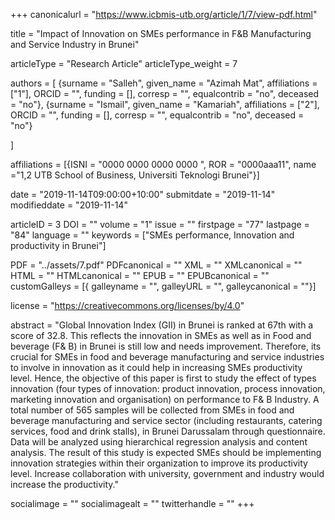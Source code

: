 +++
canonicalurl = "https://www.icbmis-utb.org/article/1/7/view-pdf.html"

title = "Impact of Innovation on SMEs performance in F&B Manufacturing and Service Industry in Brunei"

articleType = "Research Article"
articleType_weight = 7

authors = [
  {surname = "Salleh",  given_name = "Azimah Mat",  affiliations = ["1"],  ORCID = "", funding = [], corresp = "", equalcontrib = "no", deceased = "no"},
  {surname = "Ismail",  given_name = "Kamariah",  affiliations = ["2"],  ORCID = "", funding = [], corresp = "", equalcontrib = "no", deceased = "no"}
  
]

affiliations = [{ISNI = "0000 0000 0000 0000 ", ROR = "0000aaa11", name ="1,2 UTB School of Business, Universiti Teknologi Brunei"}]


date = "2019-11-14T09:00:00+10:00"
submitdate = "2019-11-14"
modifieddate = "2019-11-14"

articleID = 3
DOI = ""
volume = "1"
issue = ""
firstpage = "77"
lastpage = "84"
language = ""
keywords = ["SMEs performance, Innovation and productivity in Brunei"]


PDF = "../assets/7.pdf"
PDFcanonical = ""
XML = ""
XMLcanonical = ""
HTML = ""
HTMLcanonical = ""
EPUB = ""
EPUBcanonical = ""
customGalleys = [{ galleyname = "", galleyURL = "", galleycanonical = ""}]

license = "https://creativecommons.org/licenses/by/4.0"

abstract = "Global Innovation Index (GII) in Brunei is ranked at 67th with a score of 32.8. This reflects the innovation in SMEs as well as in Food and beverage (F& B) in Brunei is still low and needs improvement. Therefore, its crucial for SMEs in food and beverage manufacturing and service industries to involve in innovation as it could help in increasing SMEs productivity level. Hence, the objective of this paper is first to study the effect of types innovation (four types of innovation: product innovation, process innovation, marketing innovation and organisation) on performance to F& B Industry. A total number of 565 samples will be collected from SMEs in food and beverage manufacturing and service sector (including restaurants, catering services, food and drink stalls), in Brunei Darussalam through questionnaire. Data will be analyzed using hierarchical regression analysis and content analysis. The result of this study is expected SMEs should be implementing innovation strategies within their organization to improve its productivity level. Increase collaboration with university, government and industry would increase the productivity."


socialimage = ""
socialimagealt = ""
twitterhandle = ""
+++

